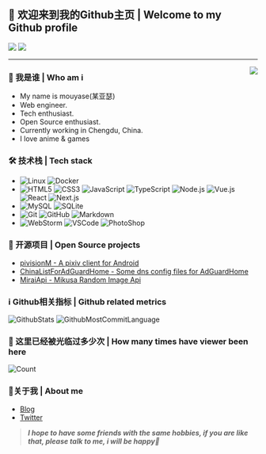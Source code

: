 ## 👋 欢迎来到我的Github主页 | Welcome to my Github profile

![](https://img.shields.io/github/followers/mouyase?style=social)
![](https://img.shields.io/github/stars/mouyase?style=social)

---
<img align="right" src="https://github.com/mouyase/mouyase/blob/main/image/cover.jpg" />

### 🥰 我是谁 | Who am i

- My name is mouyase(某亚瑟)
- Web engineer.
- Tech enthusiast.
- Open Source enthusiast.
- Currently working in Chengdu, China.
- I love anime & games

### 🛠 技术栈 | Tech stack

- ![Linux](https://img.shields.io/badge/-Linux-333333?style=flat&logo=Linux&logoColor=FCC624)
![Docker](https://img.shields.io/badge/-Docker-333333?style=flat&logo=docker&logoColor=2496ED)
- ![HTML5](https://img.shields.io/badge/-HTML5-333333?style=flat&logo=HTML5&logoColor=E34F26)
![CSS3](https://img.shields.io/badge/-CSS3-333333?style=flat&logo=CSS3&logoColor=1572B6)
![JavaScript](https://img.shields.io/badge/-JavaScript-333333?style=flat&logo=javascript&logoColor=F7DF1E)
![TypeScript](https://img.shields.io/badge/-TypeScript-333333?style=flat&logo=typescript&logoColor=3178C6)
![Node.js](https://img.shields.io/badge/-Node.js-333333?style=flat&logo=node.js&logoColor=339933)
![Vue.js](https://img.shields.io/badge/-VueJS-333333?style=flat&logo=Vue.js&logoColor=4FC08D)
![React](https://img.shields.io/badge/-React-333333?style=flat&logo=React&logoColor=61DAFB)
![Next.js](https://img.shields.io/badge/-Next.js-333333?style=flat&logo=Next.js&logoColor=000000)
- ![MySQL](https://img.shields.io/badge/-MySQL-333333?style=flat&logo=mysql&logoColor=4479A1)
![SQLite](https://img.shields.io/badge/-SQLite-333333?style=flat&logo=sqlite&logoColor=003B57)
- ![Git](https://img.shields.io/badge/-Git-333333?style=flat&logo=git&logoColor=F05032)
![GitHub](https://img.shields.io/badge/-GitHub-333333?style=flat&logo=github&logoColor=81717)
![Markdown](https://img.shields.io/badge/-Markdown-333333?style=flat&logo=markdown&logoColor=000000)
- ![WebStorm](https://img.shields.io/badge/-WebStorm-333333?style=flat&logo=WebStorm&logoColor=000000)
![VSCode](https://img.shields.io/badge/-VSCode-333333?style=flat&logo=visualstudiocode&logoColor=007ACC)
![PhotoShop](https://img.shields.io/badge/-PhotoShop-333333?style=flat&logo=adobephotoshop&logoColor=31A8FF)

### 📂 开源项目 | Open Source projects
- [pivisionM - A pixiv client for Android](https://github.com/mouyase/pivisionM)
- [ChinaListForAdGuardHome - Some dns config files for AdGuardHome](https://github.com/mouyase/ChinaListForAdGuardHome)
- [MiraiApi - Mikusa Random Image Api](https://github.com/mouyase/MiraiApi)

### ℹ️ Github相关指标 | Github related metrics

![GithubStats](https://github-profile-summary-cards.vercel.app/api/cards/stats?username=mouyase&theme=github)
![GithubMostCommitLanguage](https://github-profile-summary-cards.vercel.app/api/cards/most-commit-language?username=mouyase&theme=github)

### 🔢 这里已经被光临过多少次 | How many times have viewer been here
![Count](https://count.getloli.com/get/@mouyase?theme=gelbooru)

### 💖关于我 | About me
- [Blog](https://yojigen.tech)
- [Twitter](https://twitter.com/mouyase)

> ***I hope to have some friends with the same hobbies, if you are like that, please talk to me, i will be happy🥳***
